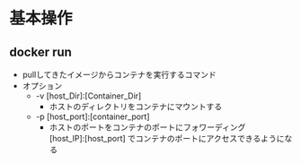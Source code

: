 # 基本操作

## docker run
* pullしてきたイメージからコンテナを実行するコマンド
* オプション
  * -v [host_Dir]:[Container_Dir]
    * ホストのディレクトリをコンテナにマウントする
  * -p [host_port]:[container_port]
    * ホストのポートをコンテナのポートにフォワーディング  
    [host_IP]:[host_port] でコンテナのポートにアクセスできるようになる